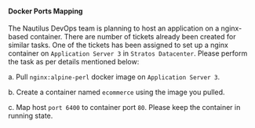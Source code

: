#### Docker Ports Mapping

The Nautilus DevOps team is planning to host an application on a nginx-based container. There are number of tickets already been created for similar tasks. One of the tickets has been assigned to set up a nginx container on `Application Server 3` in `Stratos Datacenter`. Please perform the task as per details mentioned below:



a. Pull `nginx:alpine-perl` docker image on `Application Server 3`.

b. Create a container named `ecommerce` using the image you pulled.

c. Map host `port 6400` to container port `80`. Please keep the container in running state.
